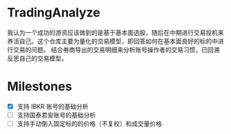TradingAnalyze
==============
我认为一个成功的游资应该做到的是基于基本面选股，随后在中期进行交易投机来养活自己。这个仓库主要为量化的交易模型，即回答如何在基本面良好的标的中进行交易的问题。
结合券商导出的交易明细来分析账号操作者的交易习惯，已回溯反思自己的交易模型。

Milestones
==========
- [x] 支持 IBKR 账号的基础分析
- [ ] 支持国泰君安账号的基础分析
- [ ] 支持手动倒入固定标的的价格（不复权）和成交量价格
